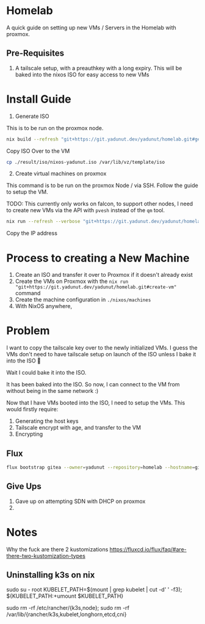 # Homelab
A quick guide on setting up new VMs / Servers in the Homelab with proxmox.
## Pre-Requisites
1. A tailscale setup, with a preauthkey with a long expiry. This will be baked into the nixos ISO for easy access to new VMs
# Install Guide

1. Generate ISO

This is to be run on the proxmox node. 

```bash
nix build --refresh "git+https://git.yadunut.dev/yadunut/homelab.git#generate-iso"
```
Copy ISO Over to the VM
```bash
cp ./result/iso/nixos-yadunut.iso /var/lib/vz/template/iso
```

2. Create virtual machines on proxmox

This command is to be run on the proxmox Node / via SSH. Follow the guide to setup the VM.

TODO: This currently only works on falcon, to support other nodes, I need to create new VMs via the API with `pvesh` instead of the `qm` tool. 
```bash
nix run --refresh --verbose "git+https://git.yadunut.dev/yadunut/homelab.git?ref=main#create-vm"
```
Copy the IP address 


# Process to creating a New Machine
1. Create an ISO and transfer it over to Proxmox if it doesn't already exist
2. Create the VMs on Proxmox with the `nix run "git+https://git.yadunut.dev/yadunut/homelab.git#create-vm"` command
3. Create the machine configuration in `./nixos/machines`
4. With NixOS anywhere, 

# Problem
I want to copy the tailscale key over to the newly initialized VMs. I guess the VMs don't need to have tailscale setup on launch of the ISO unless I bake it into the ISO :thinking:

Wait I could bake it into the ISO. 

It has been baked into the ISO. So now, I can connect to the VM from without being in the same network :)

Now that I have VMs booted into the ISO, I need to setup the VMs. This would firstly require:
1. Generating the host keys
2. Tailscale encrypt with age, and transfer to the VM
3. Encrypting

## Flux
```bash
flux bootstrap gitea --owner=yadunut --repository=homelab --hostname=git.yadunut.dev --path flux
```

## Give Ups
1. Gave up on attempting SDN with DHCP on proxmox
2. 

# Notes

Why the fuck are there 2 kustomizations
https://fluxcd.io/flux/faq/#are-there-two-kustomization-types

## Uninstalling k3s on nix
sudo su - root
KUBELET_PATH=$(mount | grep kubelet | cut -d' ' -f3);
${KUBELET_PATH:+umount $KUBELET_PATH}

sudo rm -rf /etc/rancher/{k3s,node};
sudo rm -rf /var/lib/{rancher/k3s,kubelet,longhorn,etcd,cni}

